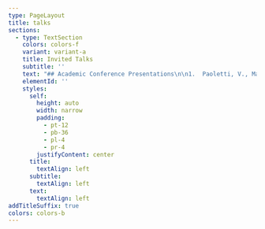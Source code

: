 ```yaml
---
type: PageLayout
title: talks
sections:
  - type: TextSection
    colors: colors-f
    variant: variant-a
    title: Invited Talks
    subtitle: ''
    text: "## Academic Conference Presentations\n\n1.  Paoletti, V., Mayglothling, T., & Mills, J.P. (2022). Exploring the psychological well-being of Female Italian and British athletes in the build up to the Tokyo Olympics. FEPSAC, Padova, Italy.\n\n2.  Norman, E., & Mills, J.P. (2022). Playing through Injury: Exploring the Reasons Why Athletes Put Themselves at Risk of Further Harm. FEPSAC, Padova, Italy.\n\n3.  Mayglothling, T., Paoletti, V., & Mills, J.P. (2022).Exploring Athlete Welfare Pre and Post the Tokyo Olympics: A Qualitative Study. FEPSAC, Padova, Italy.\n\n4.  Mikuzis, J, O’Gorman, R, & Mills, J.P. (In review). Conceptualising Moral Integrity: an analysis of 21 uses. FEPSAC, Padova, Italy.\n\n5.  Morris, P., Hope, E., & Mills, J. P. (2022). Assessing The Feasibility And Initial Effectiveness Of Dance-Based Exergame For Enhancing Autistic Children’s Social-Communication Skills. FEPSAC, Padova, Italy.\n\n6.  Clements, K., Freeman, P., & Mills, J.P. (2020). Development of the Youth Coaching Effectiveness Scale. The North American Society for the Psychology of Sport and Physical Activity, Vancouver, Canada\n\n7.  Clements, K., Mills, J.P. (2020). A Longitudinal Examination of the Influence of Coaching Effectiveness on Youth Academy Footballers. The North American Society for the Psychology of Sport and Physical Activity, Vancouver, Canada.\_\n\n8.  Lohse, K., Hill, C., Zenko, Z.,\_ Miramonti, A., & Mills, J.P. (2019) Workshop on open-science practices in kinesiology. NASPSPA\n\n9.  Mills, J.P. (2019). The role of personal ethics in athlete and stakeholder perceptions of anti-doping. Society for the Improvement of Psychological Sciences\n\n10. Mills, J. P., Zenko, Z., & Boardley, I. (2018, June 20). SportRχiv Hackathon. In The North American Society for the Psychology of Sport and Physical Activity. Denver, Colorado, US.\n\n11. Mills, J. P., & Boardley, I. (2018, June 20). Development and validation of indirect measures of athletes' attitudes towards controlled and uncontrolled forms of performance enhancement in sport. In The North American Society for the Psychology of Sport and Physical Activity. Denver, Colorado, US.\n\n12. Mills, J. P., & Boardley, I. (2015, July 20). An auto ethnographic account of constructing, deconstructing, and reconstructing a coaching identity.. In 14th European Congress of Sport Psychology. Bern, Switzerland.\n\n13. Mills, J. P., & Boardley, I. (2015, July 20). Coach ethical virtues and integrity as predictors of amateur football participants sport commitment. In 14th European Congress of Sport Psychology. Bern, Switzerland\n\n14. Mills, J. P., & Boardley, I. (2015, December 16). Expert Premier League soccer managers' use of transformational leadership behaviours, and attitude towards sport integrity: An intrinsic case-study.. In British Psychological Society, Division of Sport and Exercise Psychology Conference, Leeds.. Leeds.\n\n15. Mills, J. P., Caliskan, G., & Winstanley, C. (2014, July 21). A retrospective exploration into the impact of career transitions on the identities of expert soccer managers. In International Congress of Applied Psychology. Paris.\n\n16. Mills, J. P. (2013, December 18). Measuring leaders’ implicit biases towards authentic and pseudo-transformational leadership values. In British Psychological Society, Division of Sport and Exercise Psychology Conference. Manchester.\n\n## Media\n\n1.  2021\n    BBC Documentary (Academic Expert), Do Black Lives Still Matter?\n    2021\n    Yeovil Town FC (Invited Talk), Developing Team Working Skills\n    2021\n    Scouts Eye Network (Invited Talk), Understanding Biases in Scout Decision Making\n    2019\n    Café Scientifique (Invited Talk), Sport as a Dress Rehearsal for Life?\n    2019\n    California State University Bakersfield (Invited Talk),\n    2018\n    BBC World News (Interviewee), The Role of Skin Tone on Playing Position in Football (<https://youtu.be/jMKn2mT23wM>)\n    2018\n    ITV Anglia News (Interviewee), The Role of Skin Tone on Playing Position in Football (<http://www.itv.com/news/anglia/update/2018-01-16/skin-colour-impacts-football-position-essex-study-finds/>)\n    2018\n    The Times, The Role of Skin Tone on Playing Position in Football\n    2018\n    iNews, The Role of Skin Tone on Playing Position in Football\n    2018\n    BBC World Service (Interviewee), The Role of Skin Tone on Playing Position in Football\n    2018\n    BBC Newsday (Interviewee), The Role of Skin Tone on Playing Position in Football\n    2018\n    BBC Focus on Africa (Interviewee), The Role of Skin Tone on Playing Position in Football\n\n"
    elementId: ''
    styles:
      self:
        height: auto
        width: narrow
        padding:
          - pt-12
          - pb-36
          - pl-4
          - pr-4
        justifyContent: center
      title:
        textAlign: left
      subtitle:
        textAlign: left
      text:
        textAlign: left
addTitleSuffix: true
colors: colors-b
---
```

